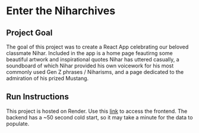 # Enter the Niharchives

## Project Goal
The goal of this project was to create a React App celebrating our beloved classmate Nihar. Included in the app is a home page feautirng some beautiful artwork and inspirational quotes Nihar has uttered casually, a soundboard of which Nihar provided his own voicework for his most commonly used Gen Z phrases / Niharisms, and a page dedicated to the admiration of his prized Mustang.

## Run Instructions
This project is hosted on Render. Use this [link](https://nkp52.onrender.com/) to access the frontend. The backend has a ~50 second cold start, so it may take a minute for the data to populate.
